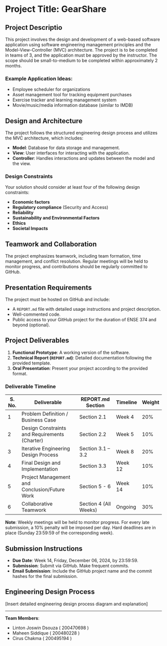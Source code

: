 # Project Title: GearShare

## Project Descriptio
This project involves the design and development of a web-based software application using software engineering management principles and the Model-View-Controller (MVC) architecture. The project is to be completed in teams of 3, and the application must be approved by the instructor. The scope should be small-to-medium to be completed within approximately 2 months.

### Example Application Ideas:
- Employee scheduler for organizations
- Asset management tool for tracking equipment purchases
- Exercise tracker and learning management system
- Movie/music/media information database (similar to IMDB)

## Design and Architecture
The project follows the structured engineering design process and utilizes the MVC architecture, which includes:
- **Model**: Database for data storage and management.
- **View**: User interfaces for interacting with the application.
- **Controller**: Handles interactions and updates between the model and the view.

### Design Constraints
Your solution should consider at least four of the following design constraints:
- **Economic factors**
- **Regulatory compliance** (Security and Access)
- **Reliability**
- **Sustainability and Environmental Factors**
- **Ethics**
- **Societal Impacts**

## Teamwork and Collaboration
The project emphasizes teamwork, including team formation, time management, and conflict resolution. Regular meetings will be held to monitor progress, and contributions should be regularly committed to GitHub.

## Presentation Requirements
The project must be hosted on GitHub and include:
- A `REPORT.md` file with detailed usage instructions and project description.
- Well-commented code.
- Public access to your GitHub project for the duration of ENSE 374 and beyond (optional).

## Project Deliverables
1. **Functional Prototype**: A working version of the software.
2. **Technical Report (`REPORT.md`)**: Detailed documentation following the provided template.
3. **Oral Presentation**: Present your project according to the provided format.

### Deliverable Timeline
| S. No. | Deliverable                                    | REPORT.md Section      | Timeline  | Weight  |
|--------|------------------------------------------------|------------------------|-----------|---------|
| 1      | Problem Definition / Business Case             | Section 2.1            | Week 4    | 20%     |
| 2      | Design Constraints and Requirements (Charter)  | Section 2.2            | Week 5    | 10%     |
| 3      | Iterative Engineering Design Process           | Section 3.1 – 3.2      | Week 8    | 20%     |
| 4      | Final Design and Implementation                | Section 3.3            | Week 12   | 10%     |
| 5      | Project Management and Conclusion/Future Work  | Section 5 - 6          | Week 14   | 10%     |
| 6      | Collaborative Teamwork                         | Section 4 (All Weeks)  | Ongoing   | 30%     |

**Note**: Weekly meetings will be held to monitor progress. For every late submission, a 10% penalty will be imposed per day. Hard deadlines are in place (Sunday 23:59:59 of the corresponding week).

## Submission Instructions
- **Due Date**: Week 14, Friday, December 06, 2024, by 23:59:59.
- **Submission**: Submit via GitHub. Make frequent commits.
- **Email Submission**: Include the GitHub project name and the commit hashes for the final submission.

## Engineering Design Process

[Insert detailed engineering design process diagram and explanation]

---

**Team Members**:
- Linton Joswin Dsouza       ( 200470698 )
- Maheen Siddique            ( 200480228 )
- Cirus Chakma               ( 200495194 )


